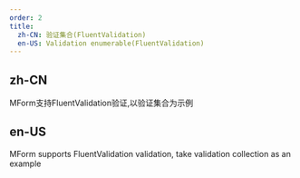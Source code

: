 ```yaml
---
order: 2
title:
  zh-CN: 验证集合(FluentValidation)
  en-US: Validation enumerable(FluentValidation)
---
```


## zh-CN

MForm支持FluentValidation验证,以验证集合为示例

## en-US

MForm supports FluentValidation validation, take validation collection as an example
